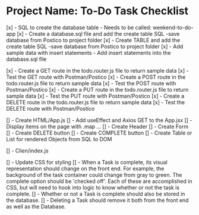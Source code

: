  # Project Name: To-Do Task Checklist
 
 <!-- create checklist for project -->

 [x] - SQL to create the database table
        - Needs to be called: weekend-to-do-app
 [x] - Create a database.sql file and add the create table SQL
        -save database from Postico to project folder
 [x] - Create TABLE and add the create table SQL
        -save database from Postico to project folder
 [x] - Add sample data with insert statements
     - Add insert statements into the database.sql file
     <!-- //should add date to complete column?? -->

 [x] - Create a GET route in the todo.router.js file to return sample data
       [x] - Test the GET route with Postman/Postico
 [x] - Create a POST route in the todo.router.js file to return sample data
       [x] - Test the POST route with Postman/Postico
 [x] - Create a PUT route in the todo.router.js file to return sample data
       [x] - Test the PUT route with Postman/Postico
 [x] - Create a DELETE route in the todo.router.js file to return sample data
       [x] - Test the DELETE route with Postman/Postico

  [] - Create HTML/App.js
       [] - Add useEffect and Axios GET to the App.jsx
       [] - Display items on the page with .map ...
       [] - Create Header
       [] - Create Form
              [] - Create DELETE button
              [] - Create COMPLETE button 
       [] - Create Table or List for rendered Objects from SQL to DOM

[] - Clien/index.js

  [] - Update CSS for styling
       [] - When a Task is complete, its visual representation should change on the front end. For example, the background of the task container could change from gray to green. The complete option should be 'checked off'. Each of these are accomplished in CSS, but will need to hook into logic to know whether or not the task is complete.
       [] - Whether or not a Task is complete should also be stored in the database.
       [] - Deleting a Task should remove it both from the front end as well as the Database.